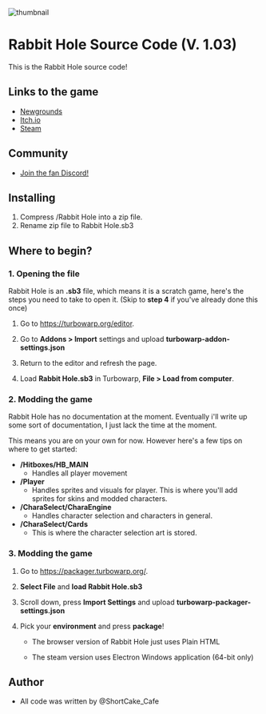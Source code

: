 ![thumbnail](https://github.com/Shortcake-Cafe/Rabbit-Hole/assets/165345800/c2f58e0e-b41f-40c7-8574-f5723cca1115)

# Rabbit Hole Source Code (V. 1.03)
This is the Rabbit Hole source code!

## Links to the game
- [Newgrounds](https://www.newgrounds.com/portal/view/920158)
- [Itch.io](https://shortcake-cafe.itch.io/rabbit-hole)
- [Steam](https://store.steampowered.com/app/2831340/Rabbit_Hole/)

## Community
- [Join the fan Discord!](https://discord.gg/2Kwpd3Mtg6)
## Installing
1. Compress /Rabbit Hole into a zip file.
2. Rename zip file to Rabbit Hole.sb3

## Where to begin?

### 1. Opening the file
Rabbit Hole is an **.sb3** file, which means it is a scratch game, here's the steps you need to take to open it. 
(Skip to **step 4** if you've already done this once)

1. Go to https://turbowarp.org/editor.

2. Go to **Addons > Import** settings and upload **turbowarp-addon-settings.json**

3. Return to the editor and refresh the page.

4. Load **Rabbit Hole.sb3** in Turbowarp, **File > Load from computer**.

### 2. Modding the game
Rabbit Hole has no documentation at the moment. Eventually i'll write up some sort of documentation, I just lack the time at the moment.

This means you are on your own for now. However here's a few tips on where to get started:

- **/Hitboxes/HB_MAIN**
   - Handles all player movement
- **/Player**
   - Handles sprites and visuals for player. This is where you'll add sprites for skins and modded characters.
- **/CharaSelect/CharaEngine**
   - Handles character selection and characters in general.
- **/CharaSelect/Cards**
   - This is where the character selection art is stored.

### 3. Modding the game
1. Go to https://packager.turbowarp.org/.

2. **Select File** and **load Rabbit Hole.sb3**

3. Scroll down, press **Import Settings** and upload **turbowarp-packager-settings.json**

4. Pick your **environment** and press **package**!

   - The browser version of Rabbit Hole just uses Plain HTML

   - The steam version uses Electron Windows application (64-bit only)

## Author
- All code was written by @ShortCake_Cafe

